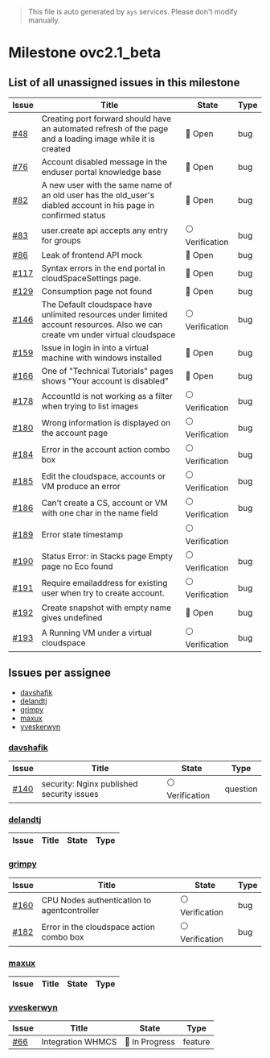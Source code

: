 > This file is auto generated by `ays` services. Please don't modify manually.

# Milestone ovc2.1_beta

## List of all unassigned issues in this milestone

|Issue|Title|State|Type|
|-----|-----|-----|---|
|[#48](https://github.com/0-complexity/openvcloud/issues/48)|Creating port forward should have an automated refresh of the page and a loading image while it is created|:red_circle: Open|bug|
|[#76](https://github.com/0-complexity/openvcloud/issues/76)|Account disabled message in the enduser portal knowledge base|:red_circle: Open|bug|
|[#82](https://github.com/0-complexity/openvcloud/issues/82)|A new user with the same name of an old user has the old_user's diabled account in his page in confirmed status|:red_circle: Open|bug|
|[#83](https://github.com/0-complexity/openvcloud/issues/83)|user.create api accepts any entry for groups|:white_circle: Verification|bug|
|[#86](https://github.com/0-complexity/openvcloud/issues/86)|Leak of frontend API mock|:red_circle: Open|bug|
|[#117](https://github.com/0-complexity/openvcloud/issues/117)|Syntax errors in the end portal in cloudSpaceSettings page.|:red_circle: Open|bug|
|[#129](https://github.com/0-complexity/openvcloud/issues/129)|Consumption page not found|:red_circle: Open|bug|
|[#146](https://github.com/0-complexity/openvcloud/issues/146)|The Default cloudspace have unlimited resources under limited account resources.  Also we can create vm under virtual cloudspace|:white_circle: Verification|bug|
|[#159](https://github.com/0-complexity/openvcloud/issues/159)|Issue in login in into a virtual machine with windows installed|:red_circle: Open|bug|
|[#166](https://github.com/0-complexity/openvcloud/issues/166)|One of "Technical Tutorials" pages shows "Your account is disabled"|:red_circle: Open|bug|
|[#178](https://github.com/0-complexity/openvcloud/issues/178)|AccountId is not working as a filter when trying to list images|:white_circle: Verification|bug|
|[#180](https://github.com/0-complexity/openvcloud/issues/180)|Wrong information is displayed on the account page|:white_circle: Verification|bug|
|[#184](https://github.com/0-complexity/openvcloud/issues/184)|Error in the account action combo box|:white_circle: Verification|bug|
|[#185](https://github.com/0-complexity/openvcloud/issues/185)|Edit the cloudspace, accounts or VM produce an error|:white_circle: Verification|bug|
|[#186](https://github.com/0-complexity/openvcloud/issues/186)|Can't create a CS, account or VM with one char in the name field|:white_circle: Verification|bug|
|[#189](https://github.com/0-complexity/openvcloud/issues/189)|Error state timestamp|:white_circle: Verification||
|[#190](https://github.com/0-complexity/openvcloud/issues/190)|Status Error: in Stacks page Empty page no Eco found|:white_circle: Verification|bug|
|[#191](https://github.com/0-complexity/openvcloud/issues/191)|Require emailaddress for existing user when try to create account.|:white_circle: Verification|bug|
|[#192](https://github.com/0-complexity/openvcloud/issues/192)|Create snapshot with empty name gives undefined|:red_circle: Open|bug|
|[#193](https://github.com/0-complexity/openvcloud/issues/193)|A Running VM under a virtual cloudspace|:white_circle: Verification|bug|


## Issues per assignee
- [davshafik](#davshafik)
- [delandtj](#delandtj)
- [grimpy](#grimpy)
- [maxux](#maxux)
- [yveskerwyn](#yveskerwyn)



### [davshafik](https://github.com/davshafik)

|Issue|Title|State|Type|
|-----|-----|-----|----|
|[#140](https://github.com/0-complexity/openvcloud/issues/140)|security: Nginx published security issues|:white_circle: Verification|question|


### [delandtj](https://github.com/delandtj)

|Issue|Title|State|Type|
|-----|-----|-----|----|


### [grimpy](https://github.com/grimpy)

|Issue|Title|State|Type|
|-----|-----|-----|----|
|[#160](https://github.com/0-complexity/openvcloud/issues/160)|CPU Nodes authentication to agentcontroller|:white_circle: Verification|bug|
|[#182](https://github.com/0-complexity/openvcloud/issues/182)|Error in the cloudspace action combo box|:white_circle: Verification|bug|


### [maxux](https://github.com/maxux)

|Issue|Title|State|Type|
|-----|-----|-----|----|


### [yveskerwyn](https://github.com/yveskerwyn)

|Issue|Title|State|Type|
|-----|-----|-----|----|
|[#66](https://github.com/0-complexity/openvcloud/issues/66)|Integration WHMCS|:large_blue_circle: In Progress|feature|

